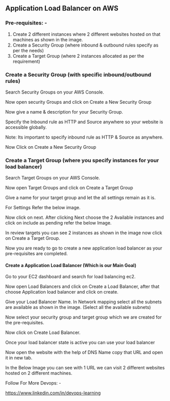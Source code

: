 ## Application Load Balancer on AWS

### Pre-requisites: -

1) Create 2 different instances where 2 different websites hosted on that machines as shown in the 
image.
2) Create a Security Group (where inbound & outbound rules specify as per the needs)
3) Create a Target Group (where 2 instances allocated as per the requirement)


### Create a Security Group (with specific inbound/outbound rules)
Search Security Groups on your AWS Console.

Now open security Groups and click on Create a New Security Group

Now give a name & description for your Security Group.

Specify the Inbound rule as HTTP and Source anywhere so your website is accessible globally.

Note: Its important to specify inbound rule as HTTP & Source as anywhere.

Now Click on Create a New Security Group

### Create a Target Group (where you specify instances for your load balancer)
Search Target Groups on your AWS Console.

Now open Target Groups and click on Create a Target Group

Give a name for your target group and let the all settings remain as it is.

For Settings Refer the below image.

Now click on next. After clicking Next choose the 2 Available instances and click on include as pending refer the below Image.

In review targets you can see 2 instances as shown in the image now click on Create a Target Group.

Now you are ready to go to create a new application load balancer as your pre-requisites are completed.

#### Create a Application Load Balancer (Which is our Main Goal)
Go to your EC2 dashboard and search for load balancing ec2.

Now open Load Balancers and click on Create a Load Balancer, after that choose Application load balancer and click on create.

Give your Load Balancer Name. In Network mapping select all the subnets are available as shown in the image. (Select all the available subnets)

Now select your security group and target group which we are created for the pre-requisites.

Now click on Create Load Balancer.

Once your load balancer state is active you can use your load balancer 

Now open the website with the help of DNS Name copy that URL and open it in new tab.

In the Below Image you can see with 1 URL we can visit 2 different websites hosted on 2 different machines.

Follow For More Devops: -

https://www.linkedin.com/in/devops-learning
